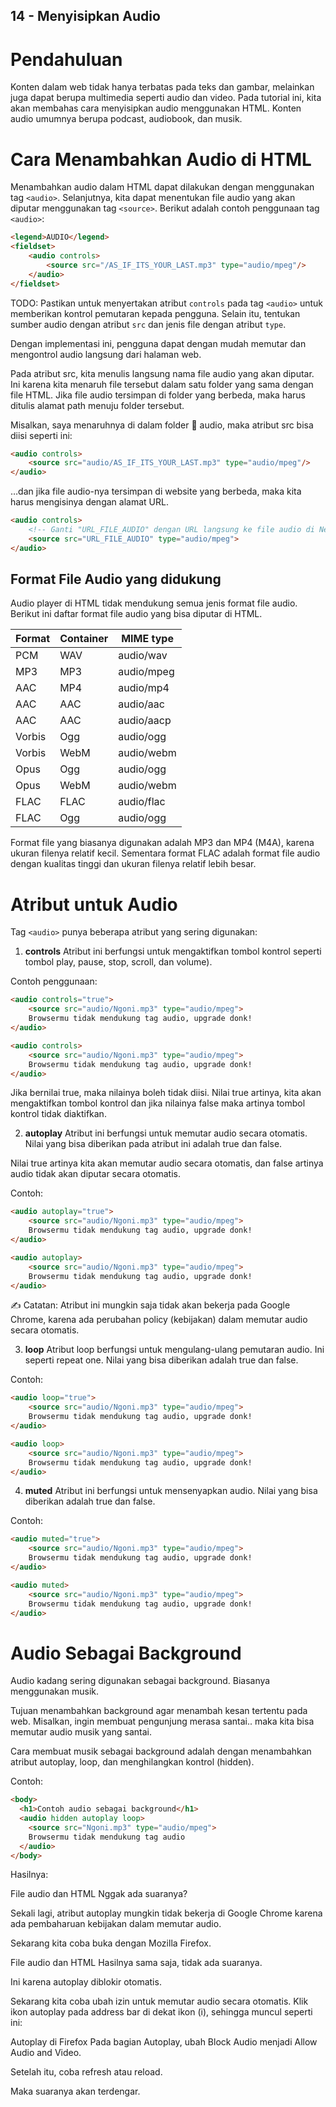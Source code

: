 ## 14 - Menyisipkan Audio

# Pendahuluan
Konten dalam web tidak hanya terbatas pada teks dan gambar, melainkan juga dapat berupa multimedia seperti audio dan video. Pada tutorial ini, kita akan membahas cara menyisipkan audio menggunakan HTML. Konten audio umumnya berupa podcast, audiobook, dan musik.

# Cara Menambahkan Audio di HTML
Menambahkan audio dalam HTML dapat dilakukan dengan menggunakan tag `<audio>`. Selanjutnya, kita dapat menentukan file audio yang akan diputar menggunakan tag `<source>`. Berikut adalah contoh penggunaan tag `<audio>`:

```html
<legend>AUDIO</legend>
<fieldset>
    <audio controls>
        <source src="/AS_IF_ITS_YOUR_LAST.mp3" type="audio/mpeg"/>
    </audio>
</fieldset>
```

TODO: Pastikan untuk menyertakan atribut `controls` pada tag `<audio>` untuk memberikan kontrol pemutaran kepada pengguna. Selain itu, tentukan sumber audio dengan atribut `src` dan jenis file dengan atribut `type`.

Dengan implementasi ini, pengguna dapat dengan mudah memutar dan mengontrol audio langsung dari halaman web.

Pada atribut src, kita menulis langsung nama file audio yang akan diputar. Ini karena kita menaruh file tersebut dalam satu folder yang sama dengan file HTML. Jika file audio tersimpan di folder yang berbeda, maka harus ditulis alamat path menuju folder tersebut.

Misalkan, saya menaruhnya di dalam folder 📁 audio, maka atribut src bisa diisi seperti ini:

```html
<audio controls>
    <source src="audio/AS_IF_ITS_YOUR_LAST.mp3" type="audio/mpeg"/>
</audio>
```

…dan jika file audio-nya tersimpan di website yang berbeda, maka kita harus mengisinya dengan alamat URL.

```html
<audio controls>
    <!-- Ganti "URL_FILE_AUDIO" dengan URL langsung ke file audio di Netlify -->
    <source src="URL_FILE_AUDIO" type="audio/mpeg">
</audio>
```

## Format File Audio yang didukung
Audio player di HTML tidak mendukung semua jenis format file audio. Berikut ini daftar format file audio yang bisa diputar di HTML.

Format | Container | MIME type
-------|-----------|----------
PCM    | WAV       | audio/wav
MP3    | MP3       | audio/mpeg
AAC    | MP4       | audio/mp4
AAC    | AAC       | audio/aac
AAC    | AAC       | audio/aacp
Vorbis | Ogg       | audio/ogg
Vorbis | WebM      | audio/webm
Opus   | Ogg       | audio/ogg
Opus   | WebM      | audio/webm
FLAC   | FLAC      | audio/flac
FLAC   | Ogg       | audio/ogg

Format file yang biasanya digunakan adalah MP3 dan MP4 (M4A), karena ukuran filenya relatif kecil. Sementara format FLAC adalah format file audio dengan kualitas tinggi dan ukuran filenya relatif lebih besar.

# Atribut untuk Audio
Tag `<audio>` punya beberapa atribut yang sering digunakan:

1. **controls**
Atribut ini berfungsi untuk mengaktifkan tombol kontrol seperti tombol play, pause, stop, scroll, dan volume).

Contoh penggunaan:

```html
<audio controls="true">
    <source src="audio/Ngoni.mp3" type="audio/mpeg">
    Browsermu tidak mendukung tag audio, upgrade donk!
</audio>
```

<!-- atau -->

```html
<audio controls>
    <source src="audio/Ngoni.mp3" type="audio/mpeg">
    Browsermu tidak mendukung tag audio, upgrade donk!
</audio>
```

Jika bernilai true, maka nilainya boleh tidak diisi. Nilai true artinya, kita akan mengaktifkan tombol kontrol dan jika nilainya false maka artinya tombol kontrol tidak diaktifkan.

2. **autoplay**
Atribut ini berfungsi untuk memutar audio secara otomatis. Nilai yang bisa diberikan pada atribut ini adalah true dan false.

Nilai true artinya kita akan memutar audio secara otomatis, dan false artinya audio tidak akan diputar secara otomatis.

Contoh:

```html
<audio autoplay="true">
    <source src="audio/Ngoni.mp3" type="audio/mpeg">
    Browsermu tidak mendukung tag audio, upgrade donk!
</audio>
```

<!-- atau -->

```html
<audio autoplay>
    <source src="audio/Ngoni.mp3" type="audio/mpeg">
    Browsermu tidak mendukung tag audio, upgrade donk!
</audio>
```

✍️ Catatan: Atribut ini mungkin saja tidak akan bekerja pada Google Chrome, karena ada perubahan policy (kebijakan) dalam memutar audio secara otomatis.

3. **loop**
Atribut loop berfungsi untuk mengulang-ulang pemutaran audio. Ini seperti repeat one. Nilai yang bisa diberikan adalah true dan false.

Contoh:

```html
<audio loop="true">
    <source src="audio/Ngoni.mp3" type="audio/mpeg">
    Browsermu tidak mendukung tag audio, upgrade donk!
</audio>
```

<!-- atau -->

```html
<audio loop>
    <source src="audio/Ngoni.mp3" type="audio/mpeg">
    Browsermu tidak mendukung tag audio, upgrade donk!
</audio>
```

4. **muted**
Atribut ini berfungsi untuk mensenyapkan audio. Nilai yang bisa diberikan adalah true dan false.

Contoh:

```html
<audio muted="true">
    <source src="audio/Ngoni.mp3" type="audio/mpeg">
    Browsermu tidak mendukung tag audio, upgrade donk!
</audio>
```

<!-- atau -->

```html
<audio muted>
    <source src="audio/Ngoni.mp3" type="audio/mpeg">
    Browsermu tidak mendukung tag audio, upgrade donk!
</audio>
```

# Audio Sebagai Background
Audio kadang sering digunakan sebagai background. Biasanya menggunakan musik.

Tujuan menambahkan background agar menambah kesan tertentu pada web. Misalkan, ingin membuat pengunjung merasa santai.. maka kita bisa memutar audio musik yang santai.

Cara membuat musik sebagai background adalah dengan menambahkan atribut autoplay, loop, dan menghilangkan kontrol (hidden).

Contoh:

```html
<body>
  <h1>Contoh audio sebagai background</h1>
  <audio hidden autoplay loop>
    <source src="Ngoni.mp3" type="audio/mpeg">
    Browsermu tidak mendukung tag audio
  </audio>
</body>

```

Hasilnya:

File audio dan HTML
Nggak ada suaranya?

Sekali lagi, atribut autoplay mungkin tidak bekerja di Google Chrome karena ada pembaharuan kebijakan dalam memutar audio.

Sekarang kita coba buka dengan Mozilla Firefox.

File audio dan HTML
Hasilnya sama saja, tidak ada suaranya.

Ini karena autoplay diblokir otomatis.

Sekarang kita coba ubah izin untuk memutar audio secara otomatis. Klik ikon autoplay pada address bar di dekat ikon (i), sehingga muncul seperti ini:

Autoplay di Firefox
Pada bagian Autoplay, ubah Block Audio menjadi Allow Audio and Video.

Setelah itu, coba refresh atau reload.

Maka suaranya akan terdengar.